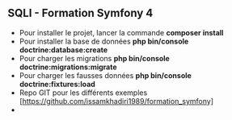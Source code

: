**SQLI - Formation Symfony 4** 
--

- Pour installer le projet, lancer la commande **composer install**
- Pour installer la base de données **php bin/console doctrine:database:create**
- Pour charger les migrations **php bin/console doctrine:migrations:migrate**
- Pour charger les fausses données **php bin/console doctrine:fixtures:load**
- Repo GIT pour les différents exemples [https://github.com/issamkhadiri1989/formation_symfony]
- 

